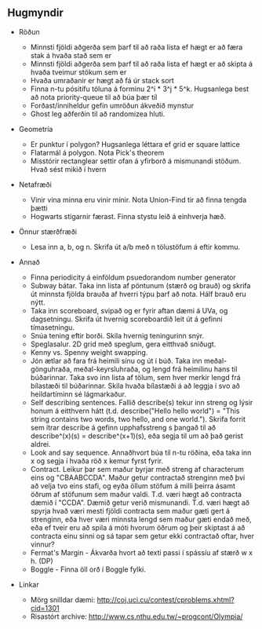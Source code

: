 Hugmyndir
---------

- Röðun
    - Minnsti fjöldi aðgerða sem þarf til að raða lista ef hægt er að færa stak á hvaða stað sem er
    - Minnsti fjöldi aðgerða sem þarf til að raða lista ef hægt er að skipta á hvaða tveimur stökum sem er
    - Hvaða umraðanir er hægt að fá úr stack sort
    - Finna n-tu pósitífu töluna á forminu 2^i * 3^j * 5^k. Hugsanlega best að nota priority-queue til að búa þær til
    - Forðast/inniheldur gefin umröðun ákveðið mynstur
    - Ghost leg aðferðin til að randomizea hluti.

- Geometría
    - Er punktur í polygon? Hugsanlega léttara ef grid er square lattice
    - Flatarmál á polygon. Nota Pick's theorem
    - Misstórir rectanglear settir ofan á yfirborð á mismunandi stöðum. Hvað sést mikið í hvern

- Netafræði
    - Vinir vina minna eru vinir mínir. Nota Union-Find tir að finna tengda þætti
    - Hogwarts stigarnir færast. Finna stystu leið á einhverja hæð.

- Önnur stærðfræði
    - Lesa inn a, b, og n. Skrifa út a/b með n tölustöfum á eftir kommu.

- Annað
    - Finna periodicity á einföldum psuedorandom number generator
    - Subway bátar. Taka inn lista af pöntunum (stærð og brauð) og skrifa út minnsta fjölda brauða af hverri týpu þarf að nota. Hálf brauð eru nýtt.
    - Taka inn scoreboard, svipað og er fyrir aftan dæmi á UVa, og dagsetningu. Skrifa út hvernig scoreboardið leit út á gefinni tímasetningu.
    - Snúa tening eftir borði. Skila hvernig teningurinn snýr.
    - Speglasalur. 2D grid með speglum, gera eitthvað sniðugt.
    - Kenny vs. Spenny weight swapping.
    - Jón ætlar að fara frá heimili sínu og út í búð. Taka inn meðal-gönguhraða, meðal-keyrsluhraða, og lengd frá heimilinu hans til búðarinnar. Taka svo inn lista af tölum, sem hver merkir lengd frá bílastæði til búðarinnar. Skila hvaða bílastæði á að leggja í svo að heildartíminn sé lágmarkaður.
    - Self describing sentences. Fallið describe(s) tekur inn streng og lýsir honum á eitthvern hátt (t.d. describe("Hello hello world") = "This string contains two words, two hello, and one world."). Skrifa forrit sem ítrar describe á gefinn upphafsstreng s þangað til að describe^(x)(s) = describe^(x+1)(s), eða segja til um að það gerist aldrei.
    - Look and say sequence. Annaðhvort búa til n-tu röðina, eða taka inn x og segja í hvaða röð x kemur fyrst fyrir.
    - Contract. Leikur þar sem maður byrjar með streng af characterum eins og "CBAABCCDA". Maður getur contractað strenginn með því að velja tvo eins stafi, og eyða öllum stöfum á milli þeirra ásamt öðrum af stöfunum sem maður valdi. T.d. væri hægt að contracta dæmið í "CCDA". Dæmið getur verið mismunandi. T.d. væri hægt að spyrja hvað væri mesti fjöldi contracta sem maður gæti gert á strenginn, eða hver væri minnsta lengd sem maður gæti endað með, eða ef tveir eru að spila á móti hvorum öðrum og þeir skiptast á að contracta einu sinni og sá tapar sem getur ekki contractað oftar, hver vinnur?
    - Fermat's Margin - Ákvarða hvort að texti passi í spássíu af stærð w x h. (DP)
    - Boggle - Finna öll orð í Boggle fylki.

- Linkar
    - Mörg snilldar dæmi: http://coj.uci.cu/contest/cproblems.xhtml?cid=1301
    - Risastórt archive: http://www.cs.nthu.edu.tw/~progcont/Olympia/

